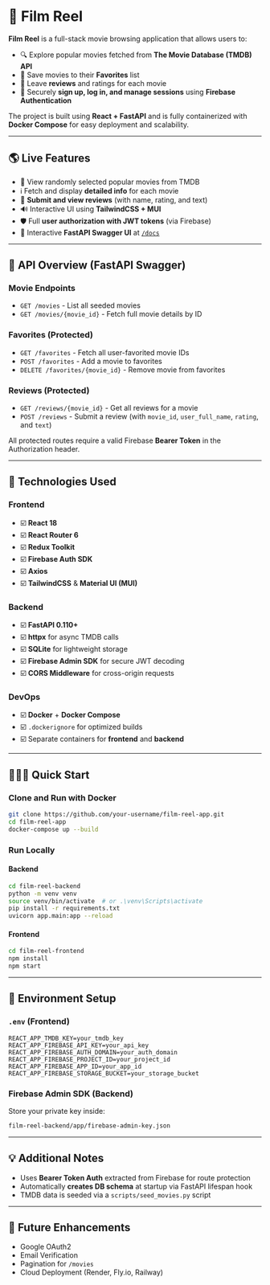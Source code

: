 # 🎥 Film Reel

**Film Reel** is a full-stack movie browsing application that allows users to:

- 🔍 Explore popular movies fetched from **The Movie Database (TMDB) API**
- 💞 Save movies to their **Favorites** list
- 📝 Leave **reviews** and ratings for each movie
- 🔐 Securely **sign up, log in, and manage sessions** using **Firebase Authentication**

The project is built using **React + FastAPI** and is fully containerized with **Docker Compose** for easy deployment and scalability.

---

## 🌎 Live Features

- 🎥 View randomly selected popular movies from TMDB
- ℹ️ Fetch and display **detailed info** for each movie
- 📄 **Submit and view reviews** (with name, rating, and text)
- 🔊 Interactive UI using **TailwindCSS + MUI**
- 🛡️ Full **user authorization with JWT tokens** (via Firebase)
- 🏐 Interactive **FastAPI Swagger UI** at [`/docs`](http://localhost:8000/docs)

---

## 📝 API Overview (FastAPI Swagger)

### Movie Endpoints

- `GET /movies` - List all seeded movies
- `GET /movies/{movie_id}` - Fetch full movie details by ID

### Favorites (Protected)

- `GET /favorites` - Fetch all user-favorited movie IDs
- `POST /favorites` - Add a movie to favorites
- `DELETE /favorites/{movie_id}` - Remove movie from favorites

### Reviews (Protected)

- `GET /reviews/{movie_id}` - Get all reviews for a movie
- `POST /reviews` - Submit a review (with `movie_id`, `user_full_name`, `rating`, and `text`)

All protected routes require a valid Firebase **Bearer Token** in the Authorization header.

---

## 🧬 Technologies Used

### Frontend

- ☑️ **React 18**
- ☑️ **React Router 6**
- ☑️ **Redux Toolkit**
- ☑️ **Firebase Auth SDK**
- ☑️ **Axios**
- ☑️ **TailwindCSS** & **Material UI (MUI)**

### Backend

- ☑️ **FastAPI 0.110+**
- ☑️ **httpx** for async TMDB calls
- ☑️ **SQLite** for lightweight storage
- ☑️ **Firebase Admin SDK** for secure JWT decoding
- ☑️ **CORS Middleware** for cross-origin requests

### DevOps

- ☑️ **Docker** + **Docker Compose**
- ☑️ `.dockerignore` for optimized builds
- ☑️ Separate containers for **frontend** and **backend**

---

## 🏃🏼‍♂️ Quick Start

### Clone and Run with Docker

```bash
git clone https://github.com/your-username/film-reel-app.git
cd film-reel-app
docker-compose up --build
```

### Run Locally

#### Backend

```bash
cd film-reel-backend
python -m venv venv
source venv/bin/activate  # or .\venv\Scripts\activate
pip install -r requirements.txt
uvicorn app.main:app --reload
```

#### Frontend

```bash
cd film-reel-frontend
npm install
npm start
```

---

## 🔐 Environment Setup

### `.env` (Frontend)

```env
REACT_APP_TMDB_KEY=your_tmdb_key
REACT_APP_FIREBASE_API_KEY=your_api_key
REACT_APP_FIREBASE_AUTH_DOMAIN=your_auth_domain
REACT_APP_FIREBASE_PROJECT_ID=your_project_id
REACT_APP_FIREBASE_APP_ID=your_app_id
REACT_APP_FIREBASE_STORAGE_BUCKET=your_storage_bucket
```

### Firebase Admin SDK (Backend)

Store your private key inside:

```bash
film-reel-backend/app/firebase-admin-key.json
```

---

## 💡 Additional Notes

- Uses **Bearer Token Auth** extracted from Firebase for route protection
- Automatically **creates DB schema** at startup via FastAPI lifespan hook
- TMDB data is seeded via a `scripts/seed_movies.py` script

---

## 🎉 Future Enhancements

- Google OAuth2
- Email Verification
- Pagination for `/movies`
- Cloud Deployment (Render, Fly.io, Railway)
